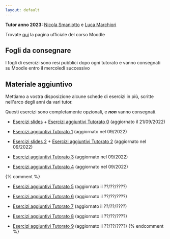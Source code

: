 ```yaml
---
layout: default
---
```


**Tutor anno 2023:** [Nicola Smaniotto](mailto:nicola.smaniotto@studenti.unitn.it) e [Luca Marchiori](mailto:luca.marchiori-1@studenti.unitn.it)

Trovate [qui](https://didatticaonline.unitn.it/dol/course/view.php?id=36995) la pagina ufficiale del corso Moodle

## Fogli da consegnare
 I fogli di esercizi sono resi pubblici dopo ogni tutorato e vanno consegnati su Moodle entro il mercoledì successivo
 
## Materiale aggiuntivo

 Mettiamo a vostra disposizione alcune schede di esercizi in più, scritte nell'arco degli anni da vari tutor.

 Questi esercizi sono completamente opzionali, e **_non_** vanno consegnati.

 - [Esercizi slides](Esercizi_slides.pdf) + [Esercizi aggiuntivi Tutorato 0](Esercizi_aggiuntivi_0.pdf) (aggiornato il 21/09/2022)

 - [Esercizi aggiuntivi Tutorato 1](Esercizi_aggiuntivi_1.pdf) (aggiornato nel 09/2022)

 - [Esercizi slides 2](Esercizi_slides_2.pdf) + [Esercizi aggiuntivi Tutorato 2](Esercizi_aggiuntivi_2.pdf) (aggiornato nel 09/2022)
 
 - [Esercizi aggiuntivi Tutorato 3](Esercizi_aggiuntivi_3.pdf) (aggiornato nel 09/2022)
 
 - [Esercizi aggiuntivi Tutorato 4](Esercizi_aggiuntivi_4.pdf) (aggiornato nel 09/2022)
 
 {% comment %} 
 - [Esercizi aggiuntivi Tutorato 5](Esercizi_aggiuntivi_5.pdf) (aggiornato il ??/??/????)
 
 - [Esercizi aggiuntivi Tutorato 6](Esercizi_aggiuntivi_6.pdf) (aggiornato il ??/??/????)
 
 - [Esercizi aggiuntivi Tutorato 7](Esercizi_aggiuntivi_7.pdf) (aggiornato il ??/??/????)
 
 - [Esercizi aggiuntivi Tutorato 8](Esercizi_aggiuntivi_8.pdf) (aggiornato il ??/??/????)
 
 - [Esercizi aggiuntivi Tutorato 9](Esercizi_aggiuntivi_9.pdf) (aggiornato il ??/??/????)
 {% endcomment %}
